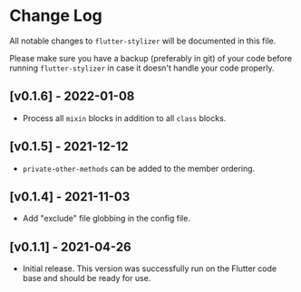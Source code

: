 # Change Log

All notable changes to `flutter-stylizer` will be documented in
this file.

Please make sure you have a backup (preferably in git) of your code before running
`flutter-stylizer` in case it doesn't handle your code properly.

## [v0.1.6] - 2022-01-08

- Process all `mixin` blocks in addition to all `class` blocks.

## [v0.1.5] - 2021-12-12

- `private-other-methods` can be added to the member ordering.

## [v0.1.4] - 2021-11-03

- Add "exclude" file globbing in the config file.

## [v0.1.1] - 2021-04-26

- Initial release. This version was successfully run on the Flutter code base
  and should be ready for use.
